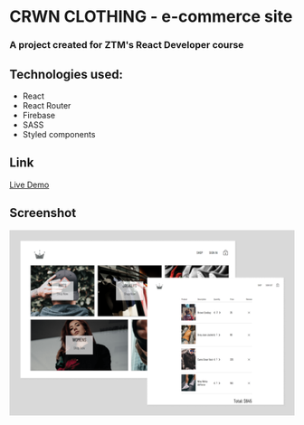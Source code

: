 # CRWN CLOTHING - e-commerce site

### A project created for ZTM's React Developer course

## Technologies used:

- React
- React Router
- Firebase
- SASS
- Styled components

## Link

[Live Demo](https://teal-daffodil-a9f65f.netlify.app)

## Screenshot

![](./preview.png)
